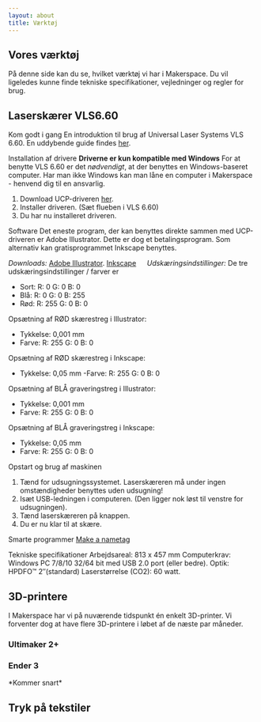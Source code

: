 ```yaml
---
layout: about
title: Værktøj
---
```


<h2 id="vores-værktøj">Vores værktøj</h2>

<p>
På denne side kan du se, hvilket værktøj vi har i Makerspace. Du vil ligeledes kunne finde tekniske specifikationer, vejledninger og regler for brug.
</p>

<h2 id="laserskærer-vls6.60">Laserskærer VLS6.60</h2>

  Kom godt i gang
  En introduktion til brug af Universal Laser Systems VLS 6.60. En uddybende guide findes [her](/assets/guides/VLS-Platform-User-Guide.pdf).

  Installation af drivere
  **Driverne er kun kompatible med Windows**
  For at benytte VLS 6.60 er det *nødvendigt*, at der benyttes en Windows-baseret computer. Har man ikke Windows kan man låne en computer i Makerspace - henvend dig til en ansvarlig.
  1. Download UCP-driveren [her]( https://www.ulsinc.com/support/software-downloads).
  2. Installer driveren. (Sæt flueben i VLS 6.60)
  3. Du har nu installeret driveren.

  Software
  Det eneste program, der kan benyttes direkte sammen med UCP-driveren er Adobe Illustrator. Dette er dog et betalingsprogram.
  Som alternativ kan gratisprogrammet Inkscape benyttes.

  *Downloads:*
  [Adobe Illustrator](https://www.adobe.com/products/illustrator/free-trial-download.html).
  [Inkscape](https://inkscape.org/release/inkscape-1.1/)
   
  *Udskæringsindstillinger:*
  De tre udskæringsindstillinger / farver er
  - Sort: R: 0 G: 0 B: 0
  - Blå: R: 0 G: 0 B: 255
  - Rød: R: 255 G: 0 B: 0

  Opsætning af RØD skærestreg i Illustrator:
  - Tykkelse: 0,001 mm
  - Farve: R: 255 G: 0 B: 0

  Opsætning af RØD skærestreg i Inkscape:
  - Tykkelse: 0,05 mm
   -Farve: R: 255 G: 0 B: 0


  Opsætning af BLÅ graveringstreg i Illustrator:
  - Tykkelse: 0,001 mm
  - Farve: R: 255 G: 0 B: 0

  Opsætning af BLÅ graveringstreg i Inkscape:
  - Tykkelse: 0,05 mm
  - Farve: R: 255 G: 0 B: 0

  Opstart og brug af maskinen
  1. Tænd for udsugningssystemet. Laserskæreren må under ingen omstændigheder benyttes uden udsugning!
  2. Isæt USB-ledningen i computeren. (Den ligger nok løst til venstre for udsugningen).
  3. Tænd laserskæreren på knappen.
  4. Du er nu klar til at skære.

  Smarte programmer
  [Make a nametag](http://makeanametag.net/)

  Tekniske specifikationer
  Arbejdsareal: 813 x 457 mm
  Computerkrav: Windows PC 7/8/10 32/64 bit med USB 2.0 port (eller bedre).
  Optik: HPDFO™ 2″(standard)
  Laserstørrelse (CO2): 60 watt.


















<h2 id="3d-printere">3D-printere</h2>
<p>
I Makerspace har vi på nuværende tidspunkt én enkelt 3D-printer. Vi forventer dog at have flere 3D-printere i løbet af de næste par måneder.
</p>

<h3 id="ultimaker-2+">Ultimaker 2+</h3>




<h3 id="ender-3">Ender 3</h3>

<p>*Kommer snart*</p>

<h2 id="tryk-på-tekstiler">Tryk på tekstiler</h2>
